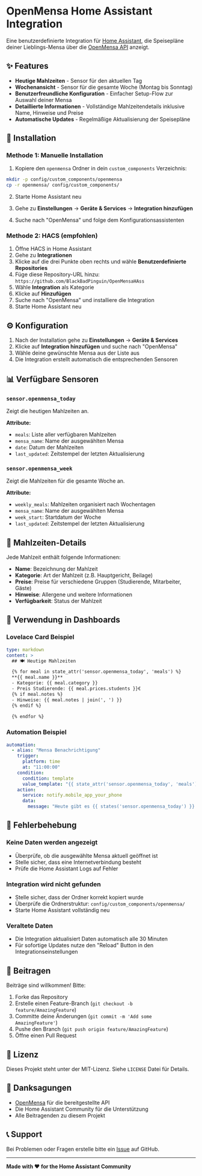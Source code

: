 # OpenMensa Home Assistant Integration

Eine benutzerdefinierte Integration für [Home Assistant](https://www.home-assistant.io/), die Speisepläne deiner Lieblings-Mensa über die [OpenMensa API](https://openmensa.org/) anzeigt.

## ✨ Features

- **Heutige Mahlzeiten** - Sensor für den aktuellen Tag
- **Wochenansicht** - Sensor für die gesamte Woche (Montag bis Sonntag)
- **Benutzerfreundliche Konfiguration** - Einfacher Setup-Flow zur Auswahl deiner Mensa
- **Detaillierte Informationen** - Vollständige Mahlzeitendetails inklusive Name, Hinweise und Preise
- **Automatische Updates** - Regelmäßige Aktualisierung der Speisepläne

## 🚀 Installation

### Methode 1: Manuelle Installation

1. Kopiere den `openmensa` Ordner in dein `custom_components` Verzeichnis:

```bash
mkdir -p config/custom_components/openmensa
cp -r openmensa/ config/custom_components/
```

2. Starte Home Assistant neu

3. Gehe zu **Einstellungen** → **Geräte & Services** → **Integration hinzufügen**

4. Suche nach "OpenMensa" und folge dem Konfigurationsassistenten

### Methode 2: HACS (empfohlen)

1. Öffne HACS in Home Assistant
2. Gehe zu **Integrationen**
3. Klicke auf die drei Punkte oben rechts und wähle **Benutzerdefinierte Repositories**
4. Füge diese Repository-URL hinzu: `https://github.com/BlackBadPinguin/OpenMensaHAss`
5. Wähle **Integration** als Kategorie
6. Klicke auf **Hinzufügen**
7. Suche nach "OpenMensa" und installiere die Integration
8. Starte Home Assistant neu

## ⚙️ Konfiguration

1. Nach der Installation gehe zu **Einstellungen** → **Geräte & Services**
2. Klicke auf **Integration hinzufügen** und suche nach "OpenMensa"
3. Wähle deine gewünschte Mensa aus der Liste aus
4. Die Integration erstellt automatisch die entsprechenden Sensoren

## 📊 Verfügbare Sensoren

### `sensor.openmensa_today`
Zeigt die heutigen Mahlzeiten an.

**Attribute:**
- `meals`: Liste aller verfügbaren Mahlzeiten
- `mensa_name`: Name der ausgewählten Mensa
- `date`: Datum der Mahlzeiten
- `last_updated`: Zeitstempel der letzten Aktualisierung

### `sensor.openmensa_week`
Zeigt die Mahlzeiten für die gesamte Woche an.

**Attribute:**
- `weekly_meals`: Mahlzeiten organisiert nach Wochentagen
- `mensa_name`: Name der ausgewählten Mensa
- `week_start`: Startdatum der Woche
- `last_updated`: Zeitstempel der letzten Aktualisierung

## 🔧 Mahlzeiten-Details

Jede Mahlzeit enthält folgende Informationen:
- **Name**: Bezeichnung der Mahlzeit
- **Kategorie**: Art der Mahlzeit (z.B. Hauptgericht, Beilage)
- **Preise**: Preise für verschiedene Gruppen (Studierende, Mitarbeiter, Gäste)
- **Hinweise**: Allergene und weitere Informationen
- **Verfügbarkeit**: Status der Mahlzeit

## 🎨 Verwendung in Dashboards

### Lovelace Card Beispiel

```yaml
type: markdown
content: >
  ## 🍽️ Heutige Mahlzeiten

  {% for meal in state_attr('sensor.openmensa_today', 'meals') %}
  **{{ meal.name }}**
  - Kategorie: {{ meal.category }}
  - Preis Studierende: {{ meal.prices.students }}€
  {% if meal.notes %}
  - Hinweise: {{ meal.notes | join(', ') }}
  {% endif %}
  
  {% endfor %}
```

### Automation Beispiel

```yaml
automation:
  - alias: "Mensa Benachrichtigung"
    trigger:
      platform: time
      at: "11:00:00"
    condition:
      condition: template
      value_template: "{{ state_attr('sensor.openmensa_today', 'meals') | length > 0 }}"
    action:
      service: notify.mobile_app_your_phone
      data:
        message: "Heute gibt es {{ states('sensor.openmensa_today') }} Gerichte in der Mensa!"
```

## 🐛 Fehlerbehebung

### Keine Daten werden angezeigt
- Überprüfe, ob die ausgewählte Mensa aktuell geöffnet ist
- Stelle sicher, dass eine Internetverbindung besteht
- Prüfe die Home Assistant Logs auf Fehler

### Integration wird nicht gefunden
- Stelle sicher, dass der Ordner korrekt kopiert wurde
- Überprüfe die Ordnerstruktur: `config/custom_components/openmensa/`
- Starte Home Assistant vollständig neu

### Veraltete Daten
- Die Integration aktualisiert Daten automatisch alle 30 Minuten
- Für sofortige Updates nutze den "Reload" Button in den Integrationseinstellungen

## 🤝 Beitragen

Beiträge sind willkommen! Bitte:

1. Forke das Repository
2. Erstelle einen Feature-Branch (`git checkout -b feature/AmazingFeature`)
3. Committe deine Änderungen (`git commit -m 'Add some AmazingFeature'`)
4. Pushe den Branch (`git push origin feature/AmazingFeature`)
5. Öffne einen Pull Request

## 📝 Lizenz

Dieses Projekt steht unter der MIT-Lizenz. Siehe `LICENSE` Datei für Details.

## 🙏 Danksagungen

- [OpenMensa](https://openmensa.org/) für die bereitgestellte API
- Die Home Assistant Community für die Unterstützung
- Alle Beitragenden zu diesem Projekt

## 📞 Support

Bei Problemen oder Fragen erstelle bitte ein [Issue](https://github.com/BlackBadPinguin/OpenMensaHAss/issues) auf GitHub.

---

**Made with ❤️ for the Home Assistant Community**
